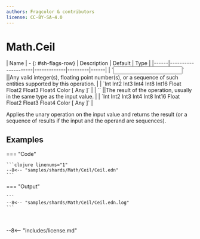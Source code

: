 ```yaml
---
authors: Fragcolor & contributors
license: CC-BY-SA-4.0
---
```



# Math.Ceil

<div class="sh-parameters" markdown="1">
| Name | - {: #sh-flags-row} | Description | Default | Type |
|------|---------------------|-------------|---------|------|
| `<input>` ||Any valid integer(s), floating point number(s), or a sequence of such entities supported by this operation. | | `Int Int2 Int3 Int4 Int8 Int16 Float Float2 Float3 Float4 Color [ Any ]` |
| `<output>` ||The result of the operation, usually in the same type as the input value. | | `Int Int2 Int3 Int4 Int8 Int16 Float Float2 Float3 Float4 Color [ Any ]` |

</div>

Applies the unary operation on the input value and returns the result (or a sequence of results if the input and the operand are sequences).

## Examples

=== "Code"

    ```clojure linenums="1"
    --8<-- "samples/shards/Math/Ceil/Ceil.edn"
    ```

=== "Output"

    ```
    --8<-- "samples/shards/Math/Ceil/Ceil.edn.log"
    ```
&nbsp;

--8<-- "includes/license.md"
